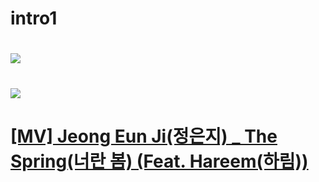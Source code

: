 # intro1

# ![](https://dispatch.cdnser.be/wp-content/uploads/2017/05/01946f981e26b702d658f6210fbc8810.jpg)

# ![](http://img.etnews.com/news/article/2016/05/13/cms_temp_stats_14631259431235318075.jpg)

# [[MV] Jeong Eun Ji(정은지) _ The Spring(너란 봄) (Feat. Hareem(하림))](https://youtu.be/PWDISJZr7Yc)
